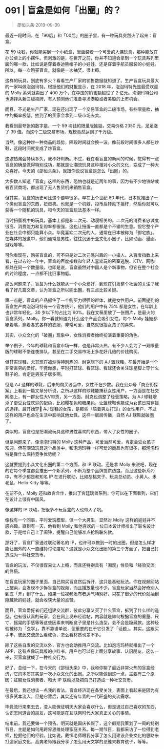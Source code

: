 # 091 | 盲盒是如何「出圈」的？
> 邵恒头条
2019-09-30

最近一段时间，在「90后」和「00后」的圈子里，有一种玩具突然火了起来：盲盒。

花 59 块钱，你就能买到一个小纸盒，里面装着一个可爱的人偶玩具，那种能放在办公桌上的小摆件。但刺激的是，在拆开之前，你并不知道会拿到一个玩具系列里面的哪一款，比如说是穿着泰迪熊帽子的小娃娃，还是穿着宇航员服装的小娃娃。所以，每一次购买盲盒，就像是一次抽奖，很上瘾。

这样的玩具，到底有多火？看看生产厂家的销售数据就知道了。生产盲盒玩具最大的一家叫做泡泡玛特。根据他们的财报显示，在 2018 年，泡泡玛特光是最受欢迎的 Molly 系列就卖出了 400 万个，在中国的销售额超过了 2 亿元。泡泡玛特公司也选择从新三板摘牌，有人预测他们准备寻求港股或者美股的上市机会。

而且，不光是生产厂家。现在还出现了一个交易盲盒的二级市场。有些限量款，抽中的概率极低，抽到了的买家会拿到二级市场去卖。

我看到最夸张的数字是，一个 59 块钱的限量版娃娃，交易价格 2350 元，足足涨了 39 倍。而这个二级交易市场，规模竟然达到了千万级。

当然，像这种炒一种商品的趋势，隔段时间就会换一波。像前段时间很多人都在炒鞋，这段时间就变成了炒盲盒。

这波热潮会持续多久，我不好判断。不过，我在看盲盒的新闻的时候，觉得有一点盲盒的确是做得特别成功，那就是让潮流玩具这种相对小众的文化，变成了一种大众喜好。今天的《邵恒头条》，就跟你说说盲盒是怎么「出圈」的。

大多数人知道「盲盒」这样的东西，恐怕也就是近两年的事，因为有不少地铁站或者百货商场，都出现了无人售货机来销售盲盒。

但其实，盲盒的历史可比这个要早很多。早在上个世纪 80 年代，日本就推出了一个类似盲盒的东西，扭蛋机。也就是一个机器，投币后转动下摇杆，然后你就可以获得一个随机的玩具，和今天的盲盒玩法基本一样。

当时扭蛋机中的玩具，基本上都是和二次元、动漫相关的。二次元的消费者忠诚度很高、消费能力和复购率都很强，这也让扭蛋一直都是个不错的生意。但它整个产业在社会中都只能算小众。毕竟喜欢二次元的人，通常在日本被称为「御宅族」。在媒体的报道中，他们通常是男性，往往沉迷于亚文化小圈子，比如动画、漫画、游戏等等。

可你看现在，购买盲盒的，可不只是对二次元感兴趣的一小撮人。从百度指数上来看，在过去的一年中，盲盒的百度指数和年轻人喜欢玩的密室逃脱、KTV、网咖都处在同一个数量级。也即是说，盲盒虽然对中国人是个新事物，但它在整个社会的讨论程度，一点都不比旧事物低。

那么问题来了，盲盒为什么就能从一个小众爱好，到现在引发整个社会的关注？我看了好几篇文章，认为盲盒之所以能出圈，有三点比较关键。

第一点是，盲盒的产品抓住了一个购买力很强的群体，就是女性用户。前面提到的盲盒生产商泡泡玛特有一个官方统计，他们的用户中有 75% 都是女性，在年龄上也非常年轻化，30 岁以下的占比为 60%。我在文稿里放了一张图片，是最火的盲盒系列，Molly。你一看就知道为什么这个产品会吸引女性。每个 Molly 娃娃都嘟着嘴，穿着各式各样的衣服，非常可爱，自然就很招女孩子的喜欢。

其实，小众文化的「破圈」现象中，女性消费者始终扮演着重要的角色。

举个例子，今年的球鞋和盲盒市场一样，也是非常火热。有不少人会为了一双限量版的球鞋不惜连夜排队，甚至在二手交易市场上多花好几倍的价钱购买。

但其实球鞋，尤其现在被炒得特别热的，耐克旗下的 AJ 篮球鞋，在最开始是一个非常直男的爱好。毕竟你想，平时打篮球、看篮球、看球还会关注球星脚上穿什么鞋子的，肯定是男孩子居多啊。

但是 AJ 这样的球鞋，后来的购买者当中，女性不在少数。我在公众号「商业街探案」上看到一篇文章分析说，之所以这样的球鞋能捕获女性用户，一方面是在社交网络上，有一群女性大V带货，另一方面，耐克也调整了经营策略，为 AJ 球鞋增添了更受女性欢迎的配色，比如樱花色和糖果色，让篮球鞋也能成为女孩日常穿搭的选择。最开始穿 AJ 球鞋的女孩，是那些「陪着男友打球」的女性用户，不过这样的用户也会在生活中影响其他女性。这样一层层传播，自然 AJ 球鞋就破圈了。

类似的，盲盒也是把潮流玩具这种男性喜欢的东西，带入了女性的圈子。

但是问题来了，像泡泡玛特的 Molly 这种产品，可爱当然可爱，肯定会受女孩子欢迎。但在潮流玩具这个品类中，和泡泡玛特一样可爱的商品也有很多，那泡泡玛特是靠什么保持竞争优势呢？

这就要提到小众文化出圈的第二个方面，和 IP 联动。还是拿 Molly 来说吧，现在的它每个季度都会推出一个新系列，不断为整个品牌提供热度。而且这些新系列中，有不少都是和知名 IP 在进行联动，比如胡桃夹子、玩具总动员、小黄人、米老鼠、Hello Kitty 等等。

在前不久，Molly 还和故宫合作，推出了宫廷瑞兽系列，你可以在下面看到，它们在设计上很有中国风。

像这样的 IP 联动，把很多不玩盲盒的人也带入了坑。

像我有一个同事，平时爱玩模型，但一个大男生，显然对 Molly 这样的娃娃并不感兴趣。直到有一天，他看到 Molly 和他喜欢的一位日本设计师推出了联名设计款，于是给自己上了闹钟，提醒自己能够准点抢购联名款。

那好了，盲盒厂家通过联动著名的 IP，也许可以做到一时的出圈，但是怎么样才能让圈外的人一直维持讨论度呢？这就是小众文化出圈的第三个方面了，把自己打造成为一种社交货币。

盲盒的玩法，不仅很容易让人上瘾，而且还特别具有「围观」性质和「经验交流」的性质。

在盲盒玩家的圈子里面，自己购买盲盒然后拆开，这只是基础玩法。你在视频网站上搜索，会发现不少拆盲盒的视频，而且播放量也不少。盲盒玩家当然会好奇别人到底「开」到了什么。如果一位视频发布者运气特别好，只花了很少的代价就抽到隐藏款的娃娃，就会收获大量的点赞。

而且，盲盒爱好者们还组建交流群，彼此分享又买了什么盲盒，拆到了什么样的造型。也有很认真的玩家，会在网上发布经验帖，内容就是如何根据盲盒的重量、尺寸、摇晃的手感等等这些因素来判断盒子里是什么造型，会不会是隐藏款。这种经验被称为「玄学」，靠不靠谱单说，但重要的在于它引发了「话题」。其实，这跟买手串，彼此交流怎么看成色、怎么看材质也差不多。

除了这些自发的交流以外，官方也会助推用户交流。比如泡泡玛特就推出了一个 APP，这有点像玩具版的小红书，用户也可以在上面分享故事、认识朋友。这么一来，买盲盒就成了一种社交行为。

好了，总结一下，在今天的《邵恒头条》中，我和你聊了最近非常火热的盲盒经济，它的本质其实是一次小众文化的出圈。之所以能做到这一点，主要有三个原因：征服女性消费者、和大 IP 联动以及把自己打造成一种社交货币。

在最后，我还想谈一点我的看法。盲盒经济现在备受关注，表面上看起来是因为有很多资本流入，但是它背后，其实还有年青的一代旺盛的交流需求。

毕竟流行来来去去，没人能保证明天大家会喜欢什么，但是通过自己喜欢的东西，认识志同道合的朋友，这可能是在互联网时代大家真正关心的事情。

结束前，我还要做一个预告。明天就是国庆长假了，这个假期我策划了一周的特别节目，主题是如何用跨界思维处理家庭关系。每一期节目，我都采访了一位得到老师，挖掘他们的经验。比如说，戴愫老师跟我分享了怎么用建设企业文化的思路来打造家庭文化，高爽老师跟我分享了怎么用天文学的思维来教育孩子，等等。

